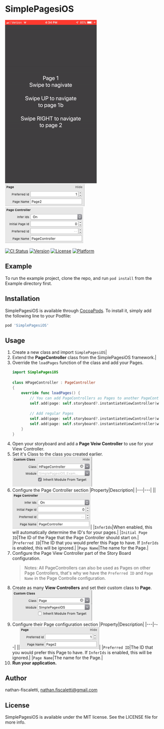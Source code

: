 # SimplePagesiOS

![An example of a Vertifal Page Controller within a Horizontal Page Controller][example]
![An example of the configuration for a Page][page-config]
![An example of the configuration for a Page Controller][page-controller-config]

[![CI Status](https://img.shields.io/travis/nathan-fiscaletti/SimplePagesiOS.svg?style=flat)](https://travis-ci.org/nathan-fiscaletti/SimplePagesiOS)
[![Version](https://img.shields.io/cocoapods/v/SimplePagesiOS.svg?style=flat)](https://cocoapods.org/pods/SimplePagesiOS)
[![License](https://img.shields.io/cocoapods/l/SimplePagesiOS.svg?style=flat)](https://cocoapods.org/pods/SimplePagesiOS)
[![Platform](https://img.shields.io/cocoapods/p/SimplePagesiOS.svg?style=flat)](https://cocoapods.org/pods/SimplePagesiOS)

## Example

To run the example project, clone the repo, and run `pod install` from the Example directory first.

## Installation

SimplePagesiOS is available through [CocoaPods](https://cocoapods.org). To install
it, simply add the following line to your Podfile:

```ruby
pod 'SimplePagesiOS'
```

## Usage

1. Create a new class and import `SimplePagesiOS`|
2. Extend the **PageController** class from the SimplePagesiOS framework.|
3. Override the `loadPages` function of the class and add your Pages.
    ```swift
    import SimplePagesiOS

    class HPageController : PageController
    {
        override func loadPages() {
            // You can add PageControllers as Pages to another PageController
            self.add(page: self.storyboard?.instantiateViewController(withIdentifier: "Page1") as! PageController)

            // Add regular Pages
            self.add(page: self.storyboard?.instantiateViewController(withIdentifier: "Page2") as! Page)
            self.add(page: self.storyboard?.instantiateViewController(withIdentifier: "Page3") as! Page)
        }
    }
    ```
4. Open your storyboard and add a **Page Veiw Controller** to use for your View Controller.
5. Set it's Class to the class you created earlier.
    ![Set the custom class][page-controller-class]
6. Configure the Page Controller section
    |Property|Description|
    |---|---|
    ||![An example of the configuration for a Page Controller][page-controller-config]|
    |`InferIds`|When enabled, this will automatically determine the ID's for your pages.|
    |`Initial Page ID`|The ID of the Page that the Page Controller should start on.|
    |`Preferred ID`|The ID that you would prefer this Page to have. If `InferIds` is enabled, this will be ignored.|
    |`Page Name`|The name for the Page.|
7. Configure the Page View Controller part of the Story Board configuration.
    > Notes: All PageControllers can also be used as Pages on other Page Controllers, that's why we have the `Preferred ID` and `Page Name` in the Page Controlle configuration. 
8. Create as many **View Controllers** and set their custom class to **Page**.
    ![Set the custom class][page-class]
9. Configure their Page configuration section
    |Property|Description|
    |---|---|
    ||![An example of the configuration for a Page][page-config]|
    |`Preferred ID`|The ID that you would prefer this Page to have. If `InferIds` is enabled, this will be ignored.|
    |`Page Name`|The name for the Page.|
10. **Run your application.**

## Author

nathan-fiscaletti, nathan.fiscaletti@gmail.com

## License

SimplePagesiOS is available under the MIT license. See the LICENSE file for more info.

[example]: https://github.com/nathan-fiscaletti/SimplePagesiOS/raw/master/Images/example.gif "Example"
[page-config]: https://github.com/nathan-fiscaletti/SimplePagesiOS/raw/master/Images/pageConfigurationExample.png "Page Config Example"
[page-controller-config]: https://github.com/nathan-fiscaletti/SimplePagesiOS/raw/master/Images/pageControllerConfigurationExample.png "Page Controller Config Example"
[page-controller-class]: https://github.com/nathan-fiscaletti/SimplePagesiOS/raw/master/Images/customClassPageController.png "Page Controller Custom Class"
[page-class]: https://github.com/nathan-fiscaletti/SimplePagesiOS/raw/master/Images/customClassPage.png "Page Custom Class"

